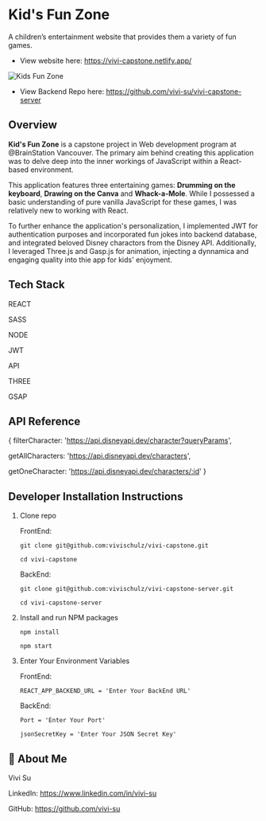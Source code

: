 
# Kid's Fun Zone

A children’s entertainment website that provides them a variety of fun games.

- View website here:  https://vivi-capstone.netlify.app/

![Kids Fun Zone](https://github.com/vivi-su/vivi-capstone/assets/81454201/c927381e-d4ed-4aee-b915-53f1887461ab)

- View Backend Repo here:  https://github.com/vivi-su/vivi-capstone-server

## Overview
**Kid's Fun Zone** is a capstone project in Web development program at @BrainStation Vancouver. The primary aim behind creating this application was to delve deep into the inner workings of JavaScript within a React-based environment.

This application features three entertaining games: **Drumming on the keyboard**, **Drawing on the Canva** and **Whack-a-Mole**. While I possessed a basic understanding of pure vanilla JavaScript for these games, I was relatively new to working with React.

To further enhance the application's personalization, I implemented JWT for authentication purposes and incorporated fun jokes into backend database, and integrated beloved Disney charactors from the Disney API. Additionally, I leveraged Three.js and Gasp.js for animation, injecting a dynnamica and engaging quality into thie app for kids' enjoyment.

## Tech Stack

REACT

SASS

NODE

JWT

API

THREE

GSAP

## API Reference

{
  filterCharacter: 'https://api.disneyapi.dev/character?queryParams',

  getAllCharacters: 'https://api.disneyapi.dev/characters',
  
  getOneCharacter: 'https://api.disneyapi.dev/characters/:id'
}


## Developer Installation Instructions

1. Clone repo
   
   FrontEnd: 
   
   `git clone git@github.com:vivischulz/vivi-capstone.git`

   `cd vivi-capstone`
   
   BackEnd:
   
   `git clone git@github.com:vivischulz/vivi-capstone-server.git`

   `cd vivi-capstone-server`

2. Install and run NPM packages

   `npm install`

   `npm start`

3. Enter Your Environment Variables

   FrontEnd: 

   `REACT_APP_BACKEND_URL = 'Enter Your BackEnd URL'`
   
   BackEnd:

   `Port = 'Enter Your Port'`
   
   `jsonSecretKey = 'Enter Your JSON Secret Key'`
   
## 🍒 About Me

Vivi Su

LinkedIn: https://www.linkedin.com/in/vivi-su

GitHub: https://github.com/vivi-su
